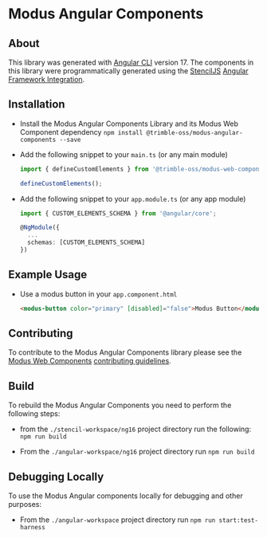 # Modus Angular Components

## About

This library was generated with [Angular CLI](https://github.com/angular/angular-cli) version 17.
The components in this library were programmatically generated using the [StencilJS](https://stenciljs.com/) [Angular Framework Integration](https://stenciljs.com/docs/angular).

## Installation

- Install the Modus Angular Components Library and its Modus Web Component dependency
  `npm install @trimble-oss/modus-angular-components --save`

- Add the following snippet to your `main.ts` (or any main module)

  ```typescript
  import { defineCustomElements } from '@trimble-oss/modus-web-components/loader';

  defineCustomElements();
  ```

- Add the following snippet to your `app.module.ts` (or any app module)

  ```typescript
  import { CUSTOM_ELEMENTS_SCHEMA } from '@angular/core';

  @NgModule({
    ...
    schemas: [CUSTOM_ELEMENTS_SCHEMA]
  })
  ```

## Example Usage

- Use a modus button in your `app.component.html`

  ```html
  <modus-button color="primary" [disabled]="false">Modus Button</modus-button>
  ```

## Contributing

To contribute to the Modus Angular Components library please see the [Modus Web Components](https://www.npmjs.com/package/@trimble-oss/modus-web-components) [contributing guidelines](https://github.com/trimble-oss/modus-web-components/blob/main/CONTRIBUTING.md).

## Build

To rebuild the Modus Angular Components you need to perform the following steps:

- from the `./stencil-workspace/ng16` project directory run the following:
  `npm run build`

- From the `./angular-workspace/ng16` project directory run
  `npm run build`

## Debugging Locally

To use the Modus Angular components locally for debugging and other purposes:

- From the `./angular-workspace` project directory run
  `npm run start:test-harness`

